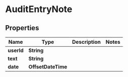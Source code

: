 

# AuditEntryNote


## Properties

Name | Type | Description | Notes
------------ | ------------- | ------------- | -------------
**userId** | **String** |  | 
**text** | **String** |  | 
**date** | **OffsetDateTime** |  | 




